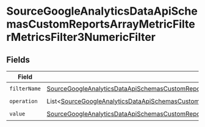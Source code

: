 # SourceGoogleAnalyticsDataApiSchemasCustomReportsArrayMetricFilterMetricsFilter3NumericFilter


## Fields

| Field                                                                                                                                                                                                                                         | Type                                                                                                                                                                                                                                          | Required                                                                                                                                                                                                                                      | Description                                                                                                                                                                                                                                   |
| --------------------------------------------------------------------------------------------------------------------------------------------------------------------------------------------------------------------------------------------- | --------------------------------------------------------------------------------------------------------------------------------------------------------------------------------------------------------------------------------------------- | --------------------------------------------------------------------------------------------------------------------------------------------------------------------------------------------------------------------------------------------- | --------------------------------------------------------------------------------------------------------------------------------------------------------------------------------------------------------------------------------------------- |
| `filterName`                                                                                                                                                                                                                                  | [SourceGoogleAnalyticsDataApiSchemasCustomReportsArrayMetricFilterMetricsFilter3ExpressionFilterFilterName](../../models/shared/SourceGoogleAnalyticsDataApiSchemasCustomReportsArrayMetricFilterMetricsFilter3ExpressionFilterFilterName.md) | :heavy_check_mark:                                                                                                                                                                                                                            | N/A                                                                                                                                                                                                                                           |
| `operation`                                                                                                                                                                                                                                   | List\<[SourceGoogleAnalyticsDataApiSchemasCustomReportsArrayMetricFilterMetricsFilter3ExpressionValidEnums](../../models/shared/SourceGoogleAnalyticsDataApiSchemasCustomReportsArrayMetricFilterMetricsFilter3ExpressionValidEnums.md)>      | :heavy_check_mark:                                                                                                                                                                                                                            | N/A                                                                                                                                                                                                                                           |
| `value`                                                                                                                                                                                                                                       | [SourceGoogleAnalyticsDataApiSchemasCustomReportsArrayMetricFilterMetricsFilter3Value](../../models/shared/SourceGoogleAnalyticsDataApiSchemasCustomReportsArrayMetricFilterMetricsFilter3Value.md)                                           | :heavy_check_mark:                                                                                                                                                                                                                            | N/A                                                                                                                                                                                                                                           |